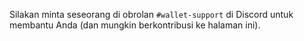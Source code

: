 Silakan minta seseorang di obrolan `#wallet-support` di Discord untuk membantu Anda (dan mungkin berkontribusi ke halaman ini).